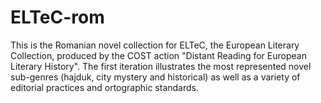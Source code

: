# ELTeC-rom
This is the Romanian novel collection for ELTeC, the European Literary Collection, produced by the COST action "Distant Reading for European Literary History". 
The first iteration illustrates the most represented novel sub-genres (hajduk, city mystery and historical) as well as a variety of editorial practices and ortographic standards.  
 
